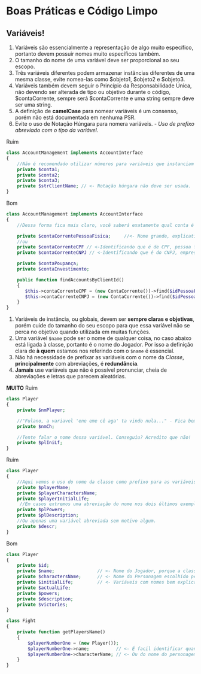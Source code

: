 # Boas Práticas e Código Limpo

## Variáveis!

1. Variáveis são essencialmente a representação de algo muito específico, portanto devem possuir nomes muito específicos também.
2. O tamanho do nome de uma variável deve ser proporcional ao seu escopo.
3. Três variáveis diferentes podem armazenar instâncias diferentes de uma mesma classe, evite nomea-las como $objeto1, $objeto2 e $objeto3.
4. Variáveis também devem seguir o Princípio da Responsabilidade Única, não devendo ser alterada de tipo ou objetivo durante o código, $contaCorrente, sempre será $contaCorrente e uma string sempre deve ser uma string.
5. A definição de **camelCase** para nomear variáveis é um consenso, porém não está documentada em nenhuma PSR.
6. Evite o uso de Notação Húngara para nomera variáveis. _- Uso de prefixo abreviado com o tipo da variável_.

Ruim
```PHP
class AccountManagement implements AccountInterface
{
    //Não é recomendado utilizar números para variáveis que instanciam o mesmo objeto.
    private $conta1;
    private $conta2;
    private $conta3;
    private $strClientName; // <- Notação húngara não deve ser usada.
}
```

Bom
```PHP
class AccountManagement implements AccountInterface
{
    //Dessa forma fica mais claro, você saberá exatamente qual conta é o que no futuro do código e o próximo desenvolvedor entenderá muito melhor as variáveis e para que elas servem.

    private $contaCorrentePessoaFisica;     //<- Nome grande, explicativo.
    //ou
    private $contaCorrenteCPF // <-Identificando que é de CPF, pessoa física.
    private $contaCorrenteCNPJ // <-Identificando que é do CNPJ, empresa.

    private $contaPoupança;
    private $contaInvestimento;

    public function findAccountsByClientId()
    {
       $this->contaCorrenteCPF = (new ContaCorrente())->find($idPessoaFisica);
       $this->contaCorrenteCNPJ = (new ContaCorrente())->find($idPessoaJuridica);
    }
}
```

1. Variáveis de instância, ou globais, devem ser **sempre claras e objetivas**, porém cuide do tamanho do seu escopo para que essa variável não se perca no objetivo quando utilizada em muitas funções.
2. Uma variável `$name` pode ser o nome de qualquer coisa, no caso abaixo está ligada à classe, portanto é o nome do Jogador. Por isso a definição clara de **à quem** estamos nos referindo com o `$name` é essencial.
3. Não há necessidade de prefixar as variáveis com o nome da *Classe*, **principalmente** com abreviações, é **redundância**.
4.  **Jamais** use variáveis que não é possível pronunciar, cheia de abreviações e letras que parecem aleatórias.

**MUITO** Ruim
```PHP
class Player
{
    private $nmPlayer;

    //"Fulano, a variavel 'ene eme cê aga' ta vindo nula..." - Fica bem estranho essa conversa né?
    private $nmCh;

    //Tente falar o nome dessa variável. Conseguiu? Acredito que não!
    private $plIniLf;
}
```

Ruim
```PHP
class Player
{
    //Aqui vemos o uso do nome da classe como prefixo para as variáveis
    private $playerName;
    private $playerCharactersName;
    private $playerInitialLife;
     //Em casos extremos uma abreviação do nome nos dois últimos exemplos.
    private $plPowers;
    private $plDescription;
    //Ou apenas uma variável abreviada sem motivo algum.
    private $descr;
}
```

Bom
```PHP
class Player
{
    private $id;
    private $name;                // <- Nome do Jogador, porque a classe se refere à ele.
    private $charactersName;      // <- Nome do Personagem escolhido pelo jogador.
    private $initialLife;         // <- Variáveis com nomes bem explicativos;
    private $actualLife;
    private $powers;
    private $description;
    private $victories;
}

class Fight
{
    private function getPlayersName()
    {
        $playerNumberOne = (new Player());
        $playerNumberOne->name;          // <- É facil identificar quando se trata do nome do Player.
        $playerNumberOne->characterName; // <- Ou do nome do personagem do Player.
    }
}
```